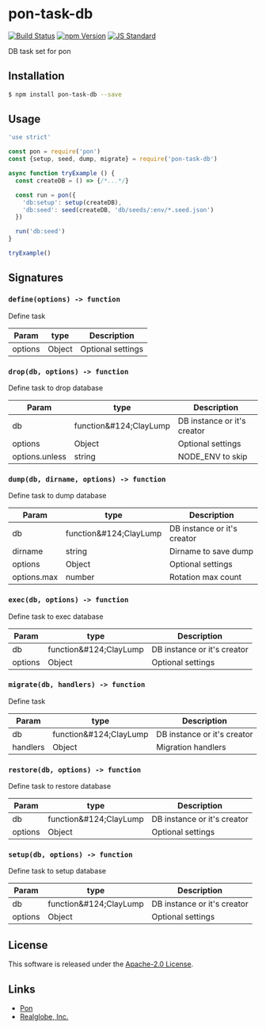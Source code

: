 pon-task-db
==========

<!---
This file is generated by ape-tmpl. Do not update manually.
--->

<!-- Badge Start -->
<a name="badges"></a>

[![Build Status][bd_travis_shield_url]][bd_travis_url]
[![npm Version][bd_npm_shield_url]][bd_npm_url]
[![JS Standard][bd_standard_shield_url]][bd_standard_url]

[bd_repo_url]: https://github.com/realglobe-Inc/pon-task-db
[bd_travis_url]: http://travis-ci.org/realglobe-Inc/pon-task-db
[bd_travis_shield_url]: http://img.shields.io/travis/realglobe-Inc/pon-task-db.svg?style=flat
[bd_travis_com_url]: http://travis-ci.com/realglobe-Inc/pon-task-db
[bd_travis_com_shield_url]: https://api.travis-ci.com/realglobe-Inc/pon-task-db.svg?token=
[bd_license_url]: https://github.com/realglobe-Inc/pon-task-db/blob/master/LICENSE
[bd_codeclimate_url]: http://codeclimate.com/github/realglobe-Inc/pon-task-db
[bd_codeclimate_shield_url]: http://img.shields.io/codeclimate/github/realglobe-Inc/pon-task-db.svg?style=flat
[bd_codeclimate_coverage_shield_url]: http://img.shields.io/codeclimate/coverage/github/realglobe-Inc/pon-task-db.svg?style=flat
[bd_gemnasium_url]: https://gemnasium.com/realglobe-Inc/pon-task-db
[bd_gemnasium_shield_url]: https://gemnasium.com/realglobe-Inc/pon-task-db.svg
[bd_npm_url]: http://www.npmjs.org/package/pon-task-db
[bd_npm_shield_url]: http://img.shields.io/npm/v/pon-task-db.svg?style=flat
[bd_standard_url]: http://standardjs.com/
[bd_standard_shield_url]: https://img.shields.io/badge/code%20style-standard-brightgreen.svg

<!-- Badge End -->


<!-- Description Start -->
<a name="description"></a>

DB task set for pon

<!-- Description End -->


<!-- Overview Start -->
<a name="overview"></a>



<!-- Overview End -->


<!-- Sections Start -->
<a name="sections"></a>

<!-- Section from "doc/guides/01.Installation.md.hbs" Start -->

<a name="section-doc-guides-01-installation-md"></a>

Installation
-----

```bash
$ npm install pon-task-db --save
```


<!-- Section from "doc/guides/01.Installation.md.hbs" End -->

<!-- Section from "doc/guides/02.Usage.md.hbs" Start -->

<a name="section-doc-guides-02-usage-md"></a>

Usage
---------

```javascript
'use strict'

const pon = require('pon')
const {setup, seed, dump, migrate} = require('pon-task-db')

async function tryExample () {
  const createDB = () => {/*...*/}

  const run = pon({
    'db:setup': setup(createDB),
    'db:seed': seed(createDB, 'db/seeds/:env/*.seed.json')
  })

  run('db:seed')
}

tryExample()

```


<!-- Section from "doc/guides/02.Usage.md.hbs" End -->

<!-- Section from "doc/guides/03.Signature.md.hbs" Start -->

<a name="section-doc-guides-03-signature-md"></a>

Signatures
---------


### `define(options) -> function`

Define task

| Param | type | Description |
| ---- | --- | ----------- |
| options | Object |  Optional settings |


### `drop(db, options) -> function`

Define task to drop database

| Param | type | Description |
| ---- | --- | ----------- |
| db | function&amp;#124;ClayLump |  DB instance or it's creator |
| options | Object |  Optional settings |
| options.unless | string |  NODE_ENV to skip |


### `dump(db, dirname, options) -> function`

Define task to dump database

| Param | type | Description |
| ---- | --- | ----------- |
| db | function&amp;#124;ClayLump |  DB instance or it's creator |
| dirname | string |  Dirname to save dump |
| options | Object |  Optional settings |
| options.max | number |  Rotation max count |


### `exec(db, options) -> function`

Define task to exec database

| Param | type | Description |
| ---- | --- | ----------- |
| db | function&amp;#124;ClayLump |  DB instance or it's creator |
| options | Object |  Optional settings |


### `migrate(db, handlers) -> function`

Define task

| Param | type | Description |
| ---- | --- | ----------- |
| db | function&amp;#124;ClayLump |  DB instance or it's creator |
| handlers | Object |  Migration handlers |


### `restore(db, options) -> function`

Define task to restore database

| Param | type | Description |
| ---- | --- | ----------- |
| db | function&amp;#124;ClayLump |  DB instance or it's creator |
| options | Object |  Optional settings |


### `setup(db, options) -> function`

Define task to setup database

| Param | type | Description |
| ---- | --- | ----------- |
| db | function&amp;#124;ClayLump |  DB instance or it's creator |
| options | Object |  Optional settings |



<!-- Section from "doc/guides/03.Signature.md.hbs" End -->


<!-- Sections Start -->


<!-- LICENSE Start -->
<a name="license"></a>

License
-------
This software is released under the [Apache-2.0 License](https://github.com/realglobe-Inc/pon-task-db/blob/master/LICENSE).

<!-- LICENSE End -->


<!-- Links Start -->
<a name="links"></a>

Links
------

+ [Pon][pon_url]
+ [Realglobe, Inc.][realglobe,_inc__url]

[pon_url]: https://github.com/realglobe-Inc/pon
[realglobe,_inc__url]: http://realglobe.jp

<!-- Links End -->
